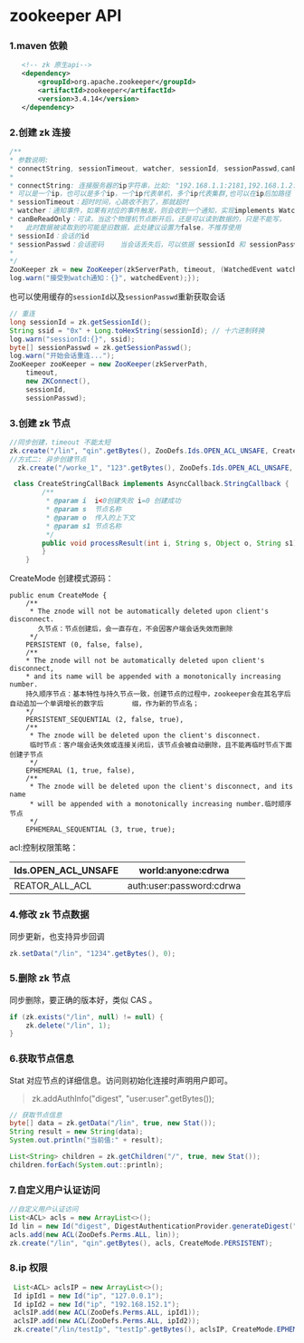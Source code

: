 # zookeeper API

### 1.maven 依赖

```xml
   <!-- zk 原生api-->
   <dependency>
       <groupId>org.apache.zookeeper</groupId>
       <artifactId>zookeeper</artifactId>
       <version>3.4.14</version>
   </dependency>
```




### 2.创建 zk 连接

```java
/**
* 参数说明:
* connectString, sessionTimeout, watcher, sessionId, sessionPasswd,canBeReadOnly
*
* connectString: 连接服务器的ip字符串，比如: "192.168.1.1:2181,192.168.1.2:2181,192.168.1.3:2181"
* 可以是一个ip，也可以是多个ip，一个ip代表单机，多个ip代表集群,也可以在ip后加路径
* sessionTimeout：超时时间，心跳收不到了，那就超时
* watcher：通知事件，如果有对应的事件触发，则会收到一个通知，实现implements Watcher接口；如果不需要，那就设置为null。
* canBeReadOnly：可读，当这个物理机节点断开后，还是可以读到数据的，只是不能写，
*	此时数据被读取到的可能是旧数据，此处建议设置为false，不推荐使用
* sessionId：会话的id
* sessionPasswd：会话密码	当会话丢失后，可以依据 sessionId 和 sessionPasswd 重新获取会话
*
*/
ZooKeeper zk = new ZooKeeper(zkServerPath, timeout, (WatchedEvent watchedEvent) -> {
log.warn("接受到watch通知：{}", watchedEvent);});
```

也可以使用缓存的`sessionId`以及`sessionPasswd`重新获取会话

```java
// 重连
long sessionId = zk.getSessionId();
String ssid = "0x" + Long.toHexString(sessionId); // 十六进制转换
log.warn("sessionId:{}", ssid);
byte[] sessionPasswd = zk.getSessionPasswd();
log.warn("开始会话重连...");
ZooKeeper zooKeeper = new ZooKeeper(zkServerPath,
    timeout,
    new ZKConnect(),
    sessionId,
    sessionPasswd);
```

### 3.创建 zk 节点


```java
//同步创建，timeout 不能太短
zk.create("/lin", "qin".getBytes(), ZooDefs.Ids.OPEN_ACL_UNSAFE, CreateMode.EPHEMERAL);
//方式二: 异步创建节点
  zk.create("/worke_1", "123".getBytes(), ZooDefs.Ids.OPEN_ACL_UNSAFE, CreateMode.EPHEMERAL, new CreateStringCallBack(), "创建");

 class CreateStringCallBack implements AsyncCallback.StringCallback {
        /**
         * @param i  i<0创建失败 i=0 创建成功
         * @param s  节点名称
         * @param o  传入的上下文
         * @param s1 节点名称
         */
        public void processResult(int i, String s, Object o, String s1) {  
        }
    }
```

CreateMode 创建模式源码：

```
public enum CreateMode {
    /**
     * The znode will not be automatically deleted upon client's disconnect.
       久节点：节点创建后，会一直存在，不会因客户端会话失效而删除
     */
    PERSISTENT (0, false, false),
    /**
    * The znode will not be automatically deleted upon client's disconnect,
    * and its name will be appended with a monotonically increasing number.
    持久顺序节点：基本特性与持久节点一致，创建节点的过程中，zookeeper会在其名字后自动追加一个单调增长的数字后		缀，作为新的节点名；
    */
    PERSISTENT_SEQUENTIAL (2, false, true),
    /**
     * The znode will be deleted upon the client's disconnect.
     临时节点：客户端会话失效或连接关闭后，该节点会被自动删除，且不能再临时节点下面创建子节点
     */
    EPHEMERAL (1, true, false),
    /**
     * The znode will be deleted upon the client's disconnect, and its name
     * will be appended with a monotonically increasing number.临时顺序节点
     */
    EPHEMERAL_SEQUENTIAL (3, true, true);
```

acl:控制权限策略：

| Ids.OPEN_ACL_UNSAFE | world:anyone:cdrwa       |
| :------------------ | ------------------------ |
| REATOR_ALL_ACL      | auth:user:password:cdrwa |

###  4.修改 zk 节点数据

同步更新，也支持异步回调

```java
zk.setData("/lin", "1234".getBytes(), 0);
```

### 5.删除 zk 节点

同步删除，要正确的版本好，类似 CAS 。

```java
if (zk.exists("/lin", null) != null) {
	zk.delete("/lin", 1);
}
```

### 6.获取节点信息

Stat 对应节点的详细信息。访问则初始化连接时声明用户即可。

> zk.addAuthInfo("digest", "user:user".getBytes());

```java
// 获取节点信息
byte[] data = zk.getData("/lin", true, new Stat());
String result = new String(data);
System.out.println("当前值:" + result);

List<String> children = zk.getChildren("/", true, new Stat());
children.forEach(System.out::println);
```

### 7.自定义用户认证访问

```java
//自定义用户认证访问
List<ACL> acls = new ArrayList<>();
Id lin = new Id("digest", DigestAuthenticationProvider.generateDigest("user:user"));
acls.add(new ACL(ZooDefs.Perms.ALL, lin));
zk.create("/lin", "qin".getBytes(), acls, CreateMode.PERSISTENT);
```

### 8.ip 权限

```java
 List<ACL> aclsIP = new ArrayList<>();
 Id ipId1 = new Id("ip", "127.0.0.1");
 Id ipId2 = new Id("ip", "192.168.152.1");
 aclsIP.add(new ACL(ZooDefs.Perms.ALL, ipId1));
 aclsIP.add(new ACL(ZooDefs.Perms.ALL, ipId2));
 zk.create("/lin/testIp", "testIp".getBytes(), aclsIP, CreateMode.EPHEMERAL);
```

